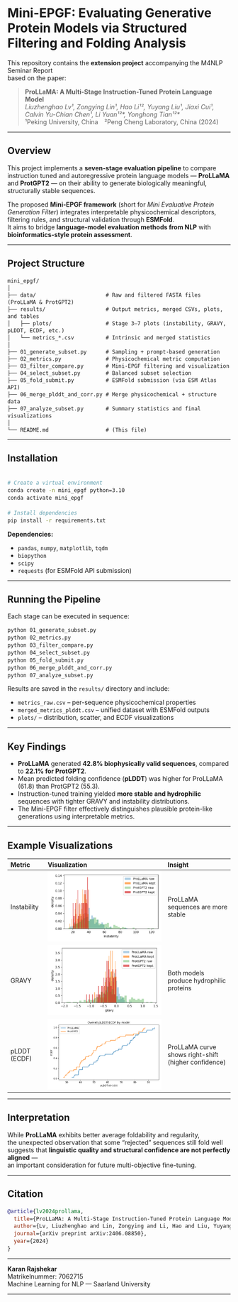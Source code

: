 # Mini-EPGF: Evaluating Generative Protein Models via Structured Filtering and Folding Analysis

This repository contains the **extension project** accompanying the M4NLP Seminar Report  
based on the paper:

> **ProLLaMA: A Multi-Stage Instruction-Tuned Protein Language Model**  
> *Liuzhenghao Lv¹, Zongying Lin¹, Hao Li¹², Yuyang Liu¹, Jiaxi Cui¹,  
> Calvin Yu-Chian Chen¹, Li Yuan¹²\*, Yonghong Tian¹²\**  
> ¹Peking University, China ²Peng Cheng Laboratory, China (2024)

---

##  Overview

This project implements a **seven-stage evaluation pipeline** to compare instruction tuned and autoregressive protein language models — **ProLLaMA** and **ProtGPT2** — on their ability to generate biologically meaningful, structurally stable sequences.

The proposed **Mini-EPGF framework** (short for *Mini Evaluative Protein Generation Filter*) integrates interpretable physicochemical descriptors, filtering rules, and structural validation through **ESMFold**.  
It aims to bridge **language-model evaluation methods from NLP** with **bioinformatics-style protein assessment**.

---

## Project Structure

```
mini_epgf/
│
├── data/                      # Raw and filtered FASTA files (ProLLaMA & ProtGPT2)
├── results/                   # Output metrics, merged CSVs, plots, and tables
│   ├── plots/                 # Stage 3–7 plots (instability, GRAVY, pLDDT, ECDF, etc.)
│   └── metrics_*.csv          # Intrinsic and merged statistics
│
├── 01_generate_subset.py      # Sampling + prompt-based generation
├── 02_metrics.py              # Physicochemical metric computation
├── 03_filter_compare.py       # Mini-EPGF filtering and visualization
├── 04_select_subset.py        # Balanced subset selection
├── 05_fold_submit.py          # ESMFold submission (via ESM Atlas API)
├── 06_merge_plddt_and_corr.py # Merge physicochemical + structure data
├── 07_analyze_subset.py       # Summary statistics and final visualizations
│
└── README.md                  # (This file)
```

---

## Installation

```bash

# Create a virtual environment
conda create -n mini_epgf python=3.10
conda activate mini_epgf

# Install dependencies
pip install -r requirements.txt
```

**Dependencies:**
- `pandas`, `numpy`, `matplotlib`, `tqdm`
- `biopython`
- `scipy`
- `requests` (for ESMFold API submission)

---

## Running the Pipeline

Each stage can be executed in sequence:

```bash
python 01_generate_subset.py
python 02_metrics.py
python 03_filter_compare.py
python 04_select_subset.py
python 05_fold_submit.py
python 06_merge_plddt_and_corr.py
python 07_analyze_subset.py
```

Results are saved in the `results/` directory and include:
- `metrics_raw.csv` – per-sequence physicochemical properties  
- `merged_metrics_plddt.csv` – unified dataset with ESMFold outputs  
- `plots/` – distribution, scatter, and ECDF visualizations

---

## Key Findings

- **ProLLaMA** generated **42.8% biophysically valid sequences**, compared to **22.1% for ProtGPT2**.  
- Mean predicted folding confidence (**pLDDT**) was higher for ProLLaMA (61.8) than ProtGPT2 (55.3).  
- Instruction-tuned training yielded **more stable and hydrophilic** sequences with tighter GRAVY and instability distributions.  
- The Mini-EPGF filter effectively distinguishes plausible protein-like generations using interpretable metrics.

---

## Example Visualizations

| Metric | Visualization | Insight |
|:-------|:--------------|:--------|
| Instability | ![Instability](results/plots/instability_by_model_kept_hist.png) | ProLLaMA sequences are more stable |
| GRAVY | ![GRAVY](results/plots/gravy_by_model_kept_hist.png) | Both models produce hydrophilic proteins |
| pLDDT (ECDF) | ![ECDF](results/plots/ecdf_pLDDT_by_model.png) | ProLLaMA curve shows right-shift (higher confidence) |

---

## Interpretation

While **ProLLaMA** exhibits better average foldability and regularity,  
the unexpected observation that some “rejected” sequences still fold well  
suggests that **linguistic quality and structural confidence are not perfectly aligned** —  
an important consideration for future multi-objective fine-tuning.

---

## Citation


```bibtex
@article{lv2024prollama,
  title={ProLLaMA: A Multi-Stage Instruction-Tuned Protein Language Model},
  author={Lv, Liuzhenghao and Lin, Zongying and Li, Hao and Liu, Yuyang and Cui, Jiaxi and Chen, Calvin Yu-Chian and Yuan, Li and Tian, Yonghong},
  journal={arXiv preprint arXiv:2406.08850},
  year={2024}
}


```

---


**Karan Rajshekar**  
Matrikelnummer: 7062715  
Machine Learning for NLP — Saarland University  

---


